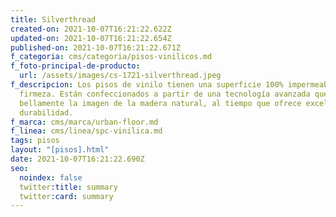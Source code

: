 ```yaml
---
title: Silverthread
created-on: 2021-10-07T16:21:22.622Z
updated-on: 2021-10-07T16:21:22.654Z
published-on: 2021-10-07T16:21:22.671Z
f_categoria: cms/categoria/pisos-vinilicos.md
f_foto-principal-de-producto:
  url: /assets/images/cs-1721-silverthread.jpeg
f_descripcion: Los pisos de vinilo tienen una superficie 100% impermeable y gran
  firmeza. Están confeccionados a partir de una tecnología avanzada que captura
  bellamente la imagen de la madera natural, al tiempo que ofrece excelente
  durabilidad.
f_marca: cms/marca/urban-floor.md
f_linea: cms/linea/spc-vinilica.md
tags: pisos
layout: "[pisos].html"
date: 2021-10-07T16:21:22.690Z
seo:
  noindex: false
  twitter:title: summary
  twitter:card: summary
---
```

